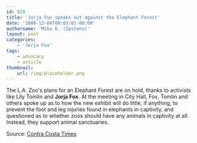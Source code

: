 ```yaml
---
id: 829
title: 'Jorja Fox speaks out against the Elephant Forest'
date: '2008-12-04T09:03:01-08:00'
authorname: 'Mika E. (Ipstenu)'
layout: post
categories:
    - 'Jorja Fox'
tags:
    - advocacy
    - article
thumbnail:
    url: /img/placeholder.png
---
```


The L.A. Zoo's plans for an Elephant Forest are on hold, thanks to activists like Lily Tomlin and **Jorja Fox**.  At the meeting in City Hall, Fox, Tomlin and others spoke up as to how the new exhibit will do little, if anything, to prevent the foot and leg injuries found in elephants in captivity, and questioned as to whether zoos should have any animals in captivity at all.  Instead, they support animal sanctuaries.

Source: [Contra Costa Times](http://www.contracostatimes.com/california/ci_11133453?nclick_check=1)
